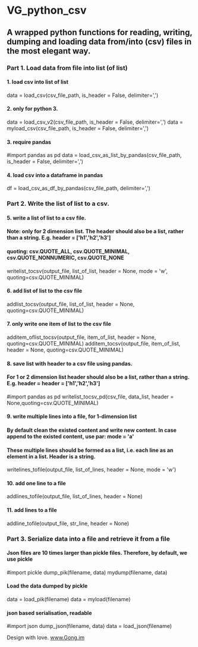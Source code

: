 # VG_python_csv
## A wrapped python functions for reading, writing, dumping and loading data from/into (csv) files in the most elegant way.

### Part 1. Load data from file into list (of list)

#### 1. load csv into list of list
data = load_csv(csv_file_path, is_header = False, delimiter=',')

#### 2. only for python 3.
data = load_csv_v2(csv_file_path, is_header = False, delimiter=',')
data = myload_csv(csv_file_path, is_header = False, delimiter=',')

#### 3. require pandas
#import pandas as pd
data = load_csv_as_list_by_pandas(csv_file_path, is_header = False, delimiter=',')

#### 4. load csv into a dataframe in pandas
df = load_csv_as_df_by_pandas(csv_file_path, delimiter=',')


### Part 2. Write the list of list to a csv. 

#### 5. write a list of list to a csv file. 
#### Note: only for 2 dimension list. The header should also be a list, rather than a string. E.g. header =  ['h1','h2','h3']
#### quoting: csv.QUOTE_ALL, csv.QUOTE_MINIMAL, csv.QUOTE_NONNUMERIC, csv.QUOTE_NONE
writelist_tocsv(output_file, list_of_list, header = None, mode = 'w', quoting=csv.QUOTE_MINIMAL)

#### 6. add list of list to the csv file
addlist_tocsv(output_file, list_of_list, header = None, quoting=csv.QUOTE_MINIMAL)

#### 7. only write one item of list to the csv file
additem_oflist_tocsv(output_file, item_of_list, header = None, quoting=csv.QUOTE_MINIMAL)
additem_tocsv(output_file, item_of_list, header = None, quoting=csv.QUOTE_MINIMAL)
        
#### 8. save list with header to a csv file using pandas. 
#### For 1 or 2 dimension list header should also be a list, rather than a string. E.g. header = header = ['h1','h2','h3']

#import pandas as pd
writelist_tocsv_pd(csv_file, data_list, header = None,quoting=csv.QUOTE_MINIMAL)

#### 9. write multiple lines into a file, for 1-dimension list
#### By default clean the existed content and write new content. In case append to the existed content, use par: mode = 'a'
#### These multiple lines should be formed as a list, i.e. each line as an element in a list. Header is a string.
writelines_tofile(output_file, list_of_lines, header = None, mode = 'w')

#### 10. add one line to a file
addlines_tofile(output_file, list_of_lines, header = None)

#### 11. add lines to a file
addline_tofile(output_file, str_line, header = None)

### Part 3. Serialize data into a file and retrieve it from a file
#### Json files are 10 times larger than pickle files. Therefore, by default, we use pickle
#import pickle
dump_pik(filename, data)
mydump(filename, data)

#### Load the data dumped by pickle
data = load_pik(filename)
data = myload(filename)

#### json based serialisation, readable
#import json
dump_json(filename, data)
data = load_json(filename)


Design with love.
www.Gong.im
